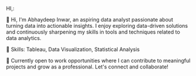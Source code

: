 HI,:

👋 Hi, I'm Abhaydeep Inwar, an aspiring data analyst passionate about turning data into actionable insights. I enjoy exploring data-driven solutions and continuously sharpening my skills in tools and techniques related to data analytics.

🔧 Skills: Tableau, Data Visualization, Statistical Analysis

🌟 Currently open to work opportunities where I can contribute to meaningful projects and grow as a professional. Let's connect and collaborate!


<!---
indwar7/indwar7 is a ✨ special ✨ repository because its `README.md` (this file) appears on your GitHub profile.
You can click the Preview link to take a look at your changes.
--->
